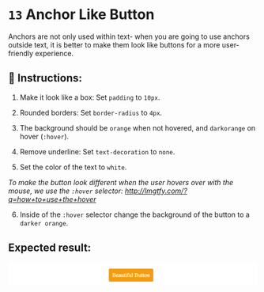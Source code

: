# `13` Anchor Like Button

Anchors are not only used within text- when you are going to use anchors outside text, it is better to make them look like buttons for a more user-friendly experience.

## 📝 Instructions:

1. Make it look like a box: Set `padding` to `10px`.

2. Rounded borders: Set `border-radius` to `4px`.

3. The background should be `orange` when not hovered, and `darkorange` on hover (`:hover`).

4. Remove underline: Set `text-decoration` to `none`.

5. Set the color of the text to `white`.

*To make the button look different when the user hovers over with the mouse, we use the `:hover` selector: http://lmgtfy.com/?q=how+to+use+the+hover*

6. Inside of the `:hover` selector change the background of the button to a `darker orange`.

## Expected result:

![Example Image](../../.learn/assets/13-1.gif?raw=true)